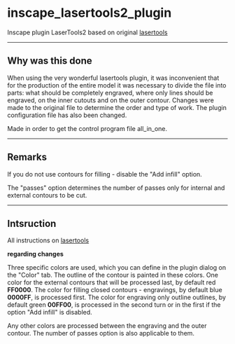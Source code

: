 # inscape_lasertools2_plugin
Inscape plugin LaserTools2 based on original [lasertools](https://github.com/ChrisWag91/Inkscape-Lasertools-Plugin)
**********************************************************************
## Why was this done
When using the very wonderful lasertools plugin, it was inconvenient that for the production of the entire model it was necessary to divide the file into parts: what should be completely engraved, where only lines should be engraved, on the inner cutouts and on the outer contour. Changes were made to the original file to determine the order and type of work. The plugin configuration file has also been changed.

Made in order to get the control program file all_in_one.
***************************************************************************
## Remarks
If you do not use contours for filling - disable the "Add infill" option.

The "passes" option determines the number of passes only for internal and external contours to be cut.
**************************************************************************
## Intsruction
All instructions on [lasertools](https://github.com/ChrisWag91/Inkscape-Lasertools-Plugin)

**regarding changes**

Three specific colors are used, which you can define in the plugin dialog on the "Color" tab. The outline of the contour is painted in these colors. One color for the external contours that will be processed last, by default red **FF0000**. The color for filling closed contours - engravings, by default blue **0000FF**, is processed first. The color for engraving only outline outlines, by default green **00FF00**, is processed in the second turn or in the first if the option "Add infill" is disabled.

Any other colors are processed between the engraving and the outer contour. The number of passes option is also applicable to them.

